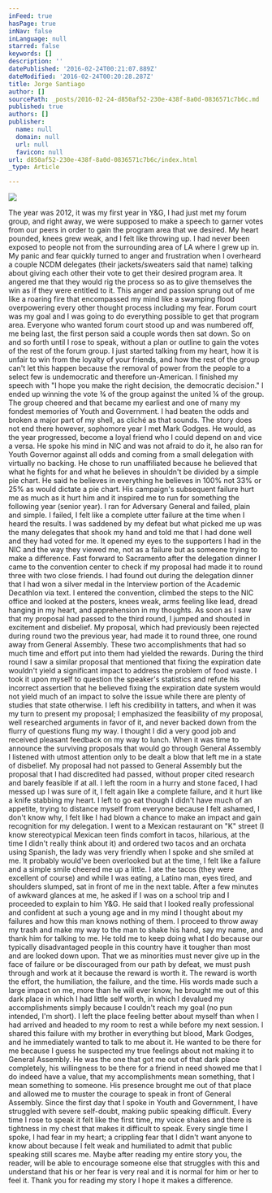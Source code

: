 ```yaml
---
inFeed: true
hasPage: true
inNav: false
inLanguage: null
starred: false
keywords: []
description: ''
datePublished: '2016-02-24T00:21:07.889Z'
dateModified: '2016-02-24T00:20:28.287Z'
title: Jorge Santiago
author: []
sourcePath: _posts/2016-02-24-d850af52-230e-438f-8a0d-0836571c7b6c.md
published: true
authors: []
publisher:
  name: null
  domain: null
  url: null
  favicon: null
url: d850af52-230e-438f-8a0d-0836571c7b6c/index.html
_type: Article

---
```

![](https://the-grid-user-content.s3-us-west-2.amazonaws.com/ab4815ff-27a5-439c-bd10-f780a197ade4.jpg)

​The year was 2012, it was my first year in Y&G, I had just met my forum group, and right away, we were supposed to make a speech to garner votes from our peers in order to gain the program area that we desired. My heart pounded, knees grew weak, and I felt like throwing up. I had never been exposed to people not from the surrounding area of LA where I grew up in. My panic and fear quickly turned to anger and frustration when I overheard a couple NCDM delegates (their jackets/sweaters said that name) talking about giving each other their vote to get their desired program area. It angered me that they would rig the process so as to give themselves the win as if they were entitled to it. This anger and passion sprung out of me like a roaring fire that encompassed my mind like a swamping flood overpowering every other thought process including my fear. Forum court was my goal and I was going to do everything possible to get that program area. Everyone who wanted forum court stood up and was numbered off, me being last, the first person said a couple words then sat down. So on and so forth until I rose to speak, without a plan or outline to gain the votes of the rest of the forum group. I just started talking from my heart, how it is unfair to win from the loyalty of your friends, and how the rest of the group can't let this happen because the removal of power from the people to a select few is undemocratic and therefore un-American. I finished my speech with "I hope you make the right decision, the democratic decision." I ended up winning the vote ¾ of the group against the united ¼ of the group. The group cheered and that became my earliest and one of many my fondest memories of Youth and Government. I had beaten the odds and broken a major part of my shell, as cliché as that sounds. The story does not end there however, sophomore year I met Mark Godges. He would, as the year progressed, become a loyal friend who I could depend on and vice a versa. He spoke his mind in NIC and was not afraid to do it, he also ran for Youth Governor against all odds and coming from a small delegation with virtually no backing. He chose to run unaffiliated because he believed that what he fights for and what he believes in shouldn't be divided by a simple pie chart. He said he believes in everything he believes in 100% not 33% or 25% as would dictate a pie chart. His campaign's subsequent failure hurt me as much as it hurt him and it inspired me to run for something the following year (senior year). I ran for Adversary General and failed, plain and simple. I failed, I felt like a complete utter failure at the time when I heard the results. I was saddened by my defeat but what picked me up was the many delegates that shook my hand and told me that I had done well and they had voted for me. It opened my eyes to the supporters I had in the NIC and the way they viewed me, not as a failure but as someone trying to make a difference. Fast forward to Sacramento after the delegation dinner I came to the convention center to check if my proposal had made it to round three with two close friends. I had found out during the delegation dinner that I had won a silver medal in the Interview portion of the Academic Decathlon via text. I entered the convention, climbed the steps to the NIC office and looked at the posters, knees weak, arms feeling like lead, dread hanging in my heart, and apprehension in my thoughts. As soon as I saw that my proposal had passed to the third round, I jumped and shouted in excitement and disbelief. My proposal, which had previously been rejected during round two the previous year, had made it to round three, one round away from General Assembly. These two accomplishments that had so much time and effort put into them had yielded the rewards. During the third round I saw a similar proposal that mentioned that fixing the expiration date wouldn't yield a significant impact to address the problem of food waste. I took it upon myself to question the speaker's statistics and refute his incorrect assertion that he believed fixing the expiration date system would not yield much of an impact to solve the issue while there are plenty of studies that state otherwise. I left his credibility in tatters, and when it was my turn to present my proposal; I emphasized the feasibility of my proposal, well researched arguments in favor of it, and never backed down from the flurry of questions flung my way. I thought I did a very good job and received pleasant feedback on my way to lunch. When it was time to announce the surviving proposals that would go through General Assembly I listened with utmost attention only to be dealt a blow that left me in a state of disbelief. My proposal had not passed to General Assembly but the proposal that I had discredited had passed, without proper cited research and barely feasible if at all. I left the room in a hurry and stone faced, I had messed up I was sure of it, I felt again like a complete failure, and it hurt like a knife stabbing my heart. I left to go eat though I didn't have much of an appetite, trying to distance myself from everyone because I felt ashamed, I don't know why, I felt like I had blown a chance to make an impact and gain recognition for my delegation. I went to a Mexican restaurant on "K" street (I know stereotypical Mexican teen finds comfort in tacos, hilarious, at the time I didn't really think about it) and ordered two tacos and an orchata using Spanish, the lady was very friendly when I spoke and she smiled at me. It probably would've been overlooked but at the time, I felt like a failure and a simple smile cheered me up a little. I ate the tacos (they were excellent of course) and while I was eating, a Latino man, eyes tired, and shoulders slumped, sat in front of me in the next table. After a few minutes of awkward glances at me, he asked if I was on a school trip and I proceeded to explain to him Y&G. He said that I looked really professional and confident at such a young age and in my mind I thought about my failures and how this man knows nothing of them. I proceed to throw away my trash and make my way to the man to shake his hand, say my name, and thank him for talking to me. He told me to keep doing what I do because our typically disadvantaged people in this country have it tougher than most and are looked down upon. That we as minorities must never give up in the face of failure or be discouraged from our path by defeat, we must push through and work at it because the reward is worth it. The reward is worth the effort, the humiliation, the failure, and the time. His words made such a large impact on me, more than he will ever know, he brought me out of this dark place in which I had little self worth, in which I devalued my accomplishments simply because I couldn't reach my goal (no pun intended, I'm short). I left the place feeling better about myself than when I had arrived and headed to my room to rest a while before my next session. I shared this failure with my brother in everything but blood, Mark Godges, and he immediately wanted to talk to me about it. He wanted to be there for me because I guess he suspected my true feelings about not making it to General Assembly. He was the one that got me out of that dark place completely, his willingness to be there for a friend in need showed me that I do indeed have a value, that my accomplishments mean something, that I mean something to someone. His presence brought me out of that place and allowed me to muster the courage to speak in front of General Assembly. Since the first day that I spoke in Youth and Government, I have struggled with severe self-doubt, making public speaking difficult. Every time I rose to speak it felt like the first time, my voice shakes and there is tightness in my chest that makes it difficult to speak. Every single time I spoke, I had fear in my heart; a crippling fear that I didn't want anyone to know about because I felt weak and humiliated to admit that public speaking still scares me. Maybe after reading my entire story you, the reader, will be able to encourage someone else that struggles with this and understand that his or her fear is very real and it is normal for him or her to feel it. Thank you for reading my story I hope it makes a difference.